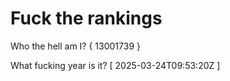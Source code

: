 # Fuck the rankings

Who the hell am I?
{ 13001739 }

What fucking year is it?
[ 2025-03-24T09:53:20Z ]

